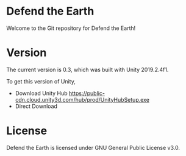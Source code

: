 # Defend the Earth
Welcome to the Git repository for Defend the Earth!

# Version
The current version is 0.3, which was built with Unity 2019.2.4f1.

To get this version of Unity,
- Download Unity Hub https://public-cdn.cloud.unity3d.com/hub/prod/UnityHubSetup.exe
- Direct Download

# License
Defend the Earth is licensed under GNU General Public License v3.0.
